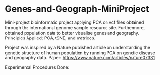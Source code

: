 # Genes-and-Geograph-MiniProject
Mini-project bioinformatic project applying PCA on vcf files obtained through the international genome sample resource site. Furthermore, obtained population data to better visualise genes and geography. Principles Applied: PCA, tSNE, and matrices. 

Project was inspired by a Nature published article on understanding the genetic structure of human population by running PCA on genetic disease and geography data. Paper: https://www.nature.com/articles/nature07331

Experimental Procedures Done: 
